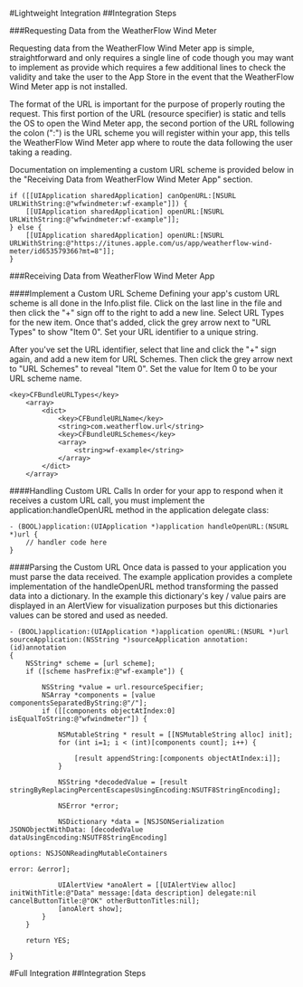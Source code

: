 #Lightweight Integration
##Integration Steps

###Requesting Data from the WeatherFlow Wind Meter 

Requesting data from the WeatherFlow Wind Meter app is simple, straightforward and only requires a single line of code though you may want to implement as provide which requires a few additional lines to check the validity and take the user to the App Store in the event that the WeatherFlow Wind Meter app is not installed.  

The format of the URL is important for the purpose of properly routing the request.  This first portion of the URL (resource specifier) is static and tells the OS to open the Wind Meter app, the second portion of the URL following the colon (":") is the URL scheme you will register within your app, this tells the WeatherFlow Wind Meter app where to route the data following the user taking a reading.  
 
Documentation on implementing a custom URL scheme is provided below in the "Receiving Data from WeatherFlow Wind Meter App" section.

```
if ([[UIApplication sharedApplication] canOpenURL:[NSURL URLWithString:@"wfwindmeter:wf-example"]]) {
    [[UIApplication sharedApplication] openURL:[NSURL URLWithString:@"wfwindmeter:wf-example"]];
} else {
    [[UIApplication sharedApplication] openURL:[NSURL URLWithString:@"https://itunes.apple.com/us/app/weatherflow-wind-meter/id653579366?mt=8"]];
}
```

###Receiving Data from WeatherFlow Wind Meter App

####Implement a Custom URL Scheme
Defining your app's custom URL scheme is all done in the Info.plist file. Click on the last line in the file and then click the "+" sign off to the right to add a new line. Select URL Types for the new item. Once that's added, click the grey arrow next to "URL Types" to show "Item 0". Set your URL identifier to a unique string.

After you've set the URL identifier, select that line and click the "+" sign again, and add a new item for URL Schemes. Then click the grey arrow next to "URL Schemes" to reveal "Item 0". Set the value for Item 0 to be your URL scheme name.

```
<key>CFBundleURLTypes</key>
	<array>
		<dict>
			<key>CFBundleURLName</key>
			<string>com.weatherflow.url</string>
			<key>CFBundleURLSchemes</key>
			<array>
				<string>wf-example</string>
			</array>
		</dict>
	</array>
```
	
####Handling Custom URL Calls
In order for your app to respond when it receives a custom URL call, you must implement the application:handleOpenURL method in the application delegate class:

```
- (BOOL)application:(UIApplication *)application handleOpenURL:(NSURL *)url {
    // handler code here
}
```

####Parsing the Custom URL
Once data is passed to your application you must parse the data received.  The example application provides a complete implementation of the handleOpenURL method transforming the passed data into a dictionary.  In the example this dictionary's key / value pairs are displayed in an AlertView for visualization purposes but this dictionaries values can be stored and used as needed.

```
- (BOOL)application:(UIApplication *)application openURL:(NSURL *)url sourceApplication:(NSString *)sourceApplication annotation:(id)annotation
{
    NSString* scheme = [url scheme];
    if ([scheme hasPrefix:@"wf-example"]) {
        
        NSString *value = url.resourceSpecifier;
        NSArray *components = [value componentsSeparatedByString:@"/"];
        if ([[components objectAtIndex:0] isEqualToString:@"wfwindmeter"]) {
            
            NSMutableString * result = [[NSMutableString alloc] init];
            for (int i=1; i < (int)[components count]; i++) {
                
                [result appendString:[components objectAtIndex:i]];
            }
            
            NSString *decodedValue = [result stringByReplacingPercentEscapesUsingEncoding:NSUTF8StringEncoding];
            
            NSError *error;
            
            NSDictionary *data = [NSJSONSerialization JSONObjectWithData: [decodedValue dataUsingEncoding:NSUTF8StringEncoding]
                                                                 options: NSJSONReadingMutableContainers
                                                                   error: &error];
            
            UIAlertView *anoAlert = [[UIAlertView alloc] initWithTitle:@"Data" message:[data description] delegate:nil cancelButtonTitle:@"OK" otherButtonTitles:nil];
            [anoAlert show];
        }
    }
    
    return YES;
    
}
```

#Full Integration
##Integration Steps
